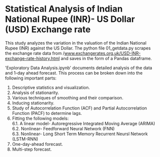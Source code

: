 # Statistical Analysis of Indian National Rupee (INR)- US Dollar (USD) Exchange rate

This study analyzes the variation in the valuation of the Indian National Rupee (INR) against the US Dollar.
The python file 01_getdata.py scrapes the exchange rate data from /www.exchangerates.org.uk/USD-INR-exchange-rate-history.html and saves in the form of a Pandas dataframe.

'Exploratory Data Analysis.ipynb' documents detailed analysis of the data and 1-day ahead forecast. This process can be broken down into the following important parts:
1. Descriptive statistics and visualization.
2. Analysis of stationarity.
3. Various techniques of smoothing and their comparison.
4. Inducing stationarity.
5. Study of Autocorrelation Function (ACF) and Partial Autocorrelation Function (PACF) to determine lags.
6. Fitting the following models:<br>
  6.1. A linear model- Autoregressive Integrated Moving Average (ARIMA)<br>
  6.2. Nonlinear- Feedforward Neural Network (FNN)<br>
  6.3. Nonlinear- Long Short Term Memory Recurrent Neursl Network (LSTM-RNN)<br>
7. One-day-ahead forecast.
8. Multi-step forecast.

